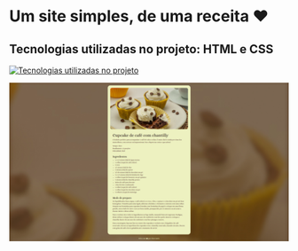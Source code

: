 # Um site simples, de uma receita ❤️
## Tecnologias utilizadas no projeto: HTML e CSS
[![Tecnologias utilizadas no projeto](https://skillicons.dev/icons?i=html,css)](https://skillicons.dev)

![Um print da página](./assets/project-print.png)
